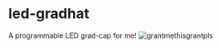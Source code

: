 # led-gradhat
A programmable LED grad-cap for me! 
![grantmethisgrantpls](https://github.com/user-attachments/assets/aa2c74b6-1ada-46c1-8e75-74c3085a41a4)

